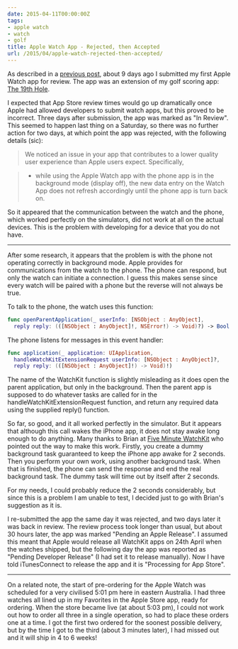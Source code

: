 ```yaml
---
date: 2015-04-11T00:00:00Z
tags:
- apple watch
- watch
- golf
title: Apple Watch App - Rejected, then Accepted
url: /2015/04/apple-watch-rejected-then-accepted/
---
```


As described in a [previous post][1], about 9 days ago I submitted my first
Apple Watch app for review. The app was an extension of my golf scoring app:
[The 19th Hole][2].

I expected that App Store review times would go up dramatically once Apple had
allowed developers to submit watch apps, but this proved to be incorrect. Three
days after submission, the app was marked as "In Review". This seemed to happen
last thing on a Saturday, so there was no further action for two days, at which
point the app was rejected, with the following details (sic):

> We noticed an issue in your app that contributes to a lower quality user
> experience than Apple users expect. Specifically,

> * while using the Apple Watch app with the phone app is in the background mode
>   (display off), the new data entry on the Watch App does not refresh
>   accordingly until the phone app is turn back on.

So it appeared that the communication between the watch and the phone, which
worked perfectly on the simulators, did not work at all on the actual devices.
This is the problem with developing for a device that you do not have.

---

After some research, it appears that the problem is with the phone not operating
correctly in background mode. Apple provides for communications from the watch
to the phone. The phone can respond, but only the watch can initiate a
connection. I guess this makes sense since every watch will be paired with a
phone but the reverse will not always be true.

To talk to the phone, the watch uses this function:

```swift
func openParentApplication(_ userInfo: [NSObject : AnyObject],
  reply reply: (([NSObject : AnyObject]!, NSError!) -> Void)?) -> Bool
```

The phone listens for messages in this event handler:

```swift
func application(_ application: UIApplication,
  handleWatchKitExtensionRequest userInfo: [NSObject : AnyObject]?,
  reply reply: (([NSObject : AnyObject]!) -> Void)!)
```

The name of the WatchKit function is slightly misleading as it does open the
parent application, but only in the background. Then the parent app is supposed
to do whatever tasks are called for in the handleWatchKitExtensionRequest
function, and return any required data using the supplied reply() function.

So far, so good, and it all worked perfectly in the simulator. But it appears
that although this call wakes the iPhone app, it does not stay awake long enough
to do anything. Many thanks to Brian at [Five Minute WatchKit][3] who pointed
out the way to make this work. Firstly, you create a dummy background task
guaranteed to keep the iPhone app awake for 2 seconds. Then you perform your own
work, using another background task. When that is finished, the phone can send
the response and end the real background task. The dummy task will time out by
itself after 2 seconds.

For my needs, I could probably reduce the 2 seconds considerably, but since this
is a problem I am unable to test, I decided just to go with Brian's suggestion
as it is.

I re-submitted the app the same day it was rejected, and two days later it was
back in review. The review process took longer than usual, but about 30 hours
later, the app was marked "Pending an Apple Release". I assumed this meant that
Apple would release all WatchKit apps on 24th April when the watches shipped,
but the following day the app was reported as "Pending Developer Release" (I had
set it to release manually). Now I have told iTunesConnect to release the app
and it is "Processing for App Store".

---

On a related note, the start of pre-ordering for the Apple Watch was scheduled
for a very civilised 5:01 pm here in eastern Australia. I had three watches all
lined up in my Favorites in the Apple Store app, ready for ordering. When the
store became live (at about 5:03 pm), I could not work out how to order all
three in a single operation, so had to place these orders one at a time. I got
the first two ordered for the soonest possible delivery, but by the time I got
to the third (about 3 minutes later), I had missed out and it will ship in 4 to
6 weeks!

[1]: /2015/04/my-first-apple-watch-app/
[2]: /19th-hole/
[3]: http://www.fiveminutewatchkit.com/blog/2015/3/11/one-weird-trick-to-fix-openparentapplicationreply

